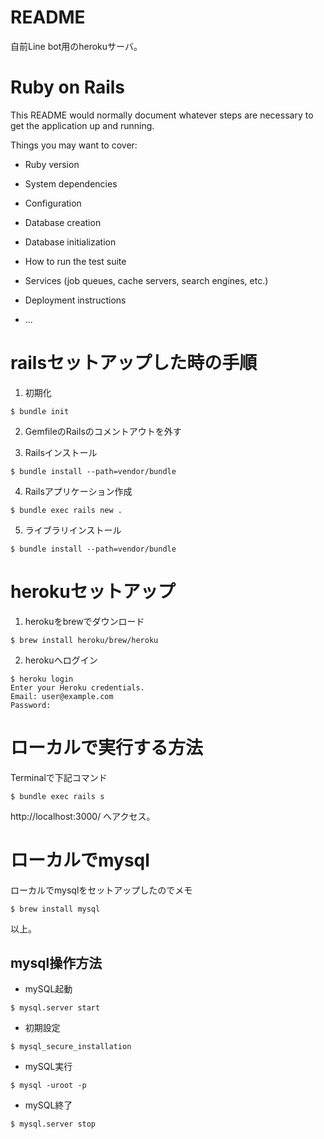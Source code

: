 # README

自前Line bot用のherokuサーバ。

# Ruby on Rails

This README would normally document whatever steps are necessary to get the
application up and running.

Things you may want to cover:

* Ruby version

* System dependencies

* Configuration

* Database creation

* Database initialization

* How to run the test suite

* Services (job queues, cache servers, search engines, etc.)

* Deployment instructions

* ...

# railsセットアップした時の手順

1. 初期化

```
$ bundle init
```

2. GemfileのRailsのコメントアウトを外す

3. Railsインストール

```
$ bundle install --path=vendor/bundle
```

4. Railsアプリケーション作成

```
$ bundle exec rails new .
```

5. ライブラリインストール

```
$ bundle install --path=vendor/bundle
```

# herokuセットアップ

1. herokuをbrewでダウンロード

```
$ brew install heroku/brew/heroku
```

2. herokuへログイン

```
$ heroku login
Enter your Heroku credentials.
Email: user@example.com
Password:
```

# ローカルで実行する方法

Terminalで下記コマンド

```
$ bundle exec rails s
```

http://localhost:3000/ へアクセス。

# ローカルでmysql

ローカルでmysqlをセットアップしたのでメモ

```
$ brew install mysql
```

以上。

## mysql操作方法

- mySQL起動

```
$ mysql.server start
```

- 初期設定

```
$ mysql_secure_installation
```

- mySQL実行

```
$ mysql -uroot -p
```

- mySQL終了

```
$ mysql.server stop
```